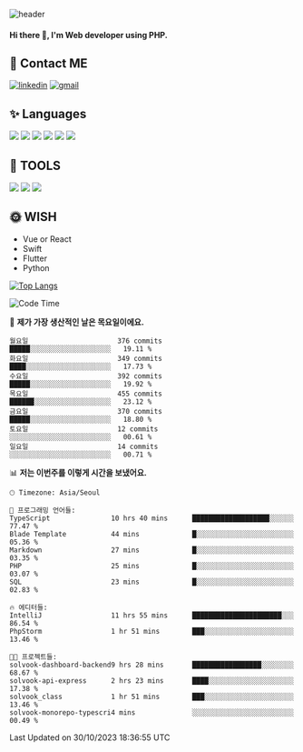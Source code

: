 ![header](https://capsule-render.vercel.app/api?type=waving&color=auto&height=300&section=header&text=Elin&fontSize=90&animation=twinkling)

#### Hi there 👋, I'm <b>Web developer</b> using PHP. ####

<!--
- 🔭 I’m currently working on Uniwill
- 🌱 I’m currently learning Vue or React or Python.
-->

<!---#### I am PHP developer --->

## 💌 Contact ME ###
[<img src='https://img.shields.io/badge/-EunjiKo-%230A66C2?style=flat-square&logo=LinkedIn&logoColor=white' alt='linkedin'>](https://www.linkedin.com/in/https://www.linkedin.com/in/eunji-ko-00a907164//)  [<img src='https://img.shields.io/badge/-einee214%40gmail.com-%23EA4335?style=flat-square&logo=Gmail&logoColor=white' alt='gmail'>](einee214@gmail.com)  


## ✨ Languages
<img src='https://img.shields.io/badge/-PHP-%23777BB4?style=for-the-badge&logo=PHP&logoColor=white'> <img src='https://img.shields.io/badge/-Laravel-%23FF2D20?style=for-the-badge&logo=Laravel&logoColor=white'> <img src='https://img.shields.io/badge/Jquery-%230769AD?style=for-the-badge&logo=Jquery&logoColor=white'> <img src='https://img.shields.io/badge/CSS3-%231572B6?style=for-the-badge&logo=CSS3&logoColor=white'> <img src='https://img.shields.io/badge/Bootstrap-%237952B3?style=for-the-badge&logo=Bootstrap&logoColor=white' > <img src='https://img.shields.io/badge/MySQL-%234479A1?style=for-the-badge&logo=MySQL&logoColor=white' >

## 🌷 TOOLS
<img src='https://img.shields.io/badge/PHPSTORM-%23000000?style=for-the-badge&logo=PhpStorm&logoColor=white' > <img src='https://img.shields.io/badge/GitLab-%23FCA121?style=for-the-badge&logo=GitLab&logoColor=white' > <img src='https://img.shields.io/badge/GitHub-%23181717?style=for-the-badge&logo=GitHub&logoColor=white'>


## 🌞 WISH
- Vue or React
- Swift
- Flutter
- Python


[![Top Langs](https://github-readme-stats.vercel.app/api/top-langs/?username=ein214&layout=compact)](https://github.com/anuraghazra/github-readme-stats)

<!--START_SECTION:waka-->
![Code Time](http://img.shields.io/badge/Code%20Time-3%2C007%20hrs%2031%20mins-blue)

📅 **제가 가장 생산적인 날은 목요일이에요.** 

```text
월요일                      376 commits         █████░░░░░░░░░░░░░░░░░░░░   19.11 % 
화요일                      349 commits         ████░░░░░░░░░░░░░░░░░░░░░   17.73 % 
수요일                      392 commits         █████░░░░░░░░░░░░░░░░░░░░   19.92 % 
목요일                      455 commits         ██████░░░░░░░░░░░░░░░░░░░   23.12 % 
금요일                      370 commits         █████░░░░░░░░░░░░░░░░░░░░   18.80 % 
토요일                      12 commits          ░░░░░░░░░░░░░░░░░░░░░░░░░   00.61 % 
일요일                      14 commits          ░░░░░░░░░░░░░░░░░░░░░░░░░   00.71 % 
```


📊 **저는 이번주를 이렇게 시간을 보냈어요.** 

```text
🕑︎ Timezone: Asia/Seoul

💬 프로그래밍 언어들: 
TypeScript               10 hrs 40 mins      ███████████████████░░░░░░   77.47 % 
Blade Template           44 mins             █░░░░░░░░░░░░░░░░░░░░░░░░   05.36 % 
Markdown                 27 mins             █░░░░░░░░░░░░░░░░░░░░░░░░   03.35 % 
PHP                      25 mins             █░░░░░░░░░░░░░░░░░░░░░░░░   03.07 % 
SQL                      23 mins             █░░░░░░░░░░░░░░░░░░░░░░░░   02.83 % 

🔥 에디터들: 
IntelliJ                 11 hrs 55 mins      ██████████████████████░░░   86.54 % 
PhpStorm                 1 hr 51 mins        ███░░░░░░░░░░░░░░░░░░░░░░   13.46 % 

🐱‍💻 프로젝트들: 
solvook-dashboard-backend9 hrs 28 mins       █████████████████░░░░░░░░   68.67 % 
solvook-api-express      2 hrs 23 mins       ████░░░░░░░░░░░░░░░░░░░░░   17.38 % 
solvook_class            1 hr 51 mins        ███░░░░░░░░░░░░░░░░░░░░░░   13.46 % 
solvook-monorepo-typescri4 mins              ░░░░░░░░░░░░░░░░░░░░░░░░░   00.49 % 
```


 Last Updated on 30/10/2023 18:36:55 UTC
<!--END_SECTION:waka-->

<!---![GitHub stats](https://github-readme-stats.vercel.app/api?username=ein214&show_icons=true&theme=dracula)  --->



